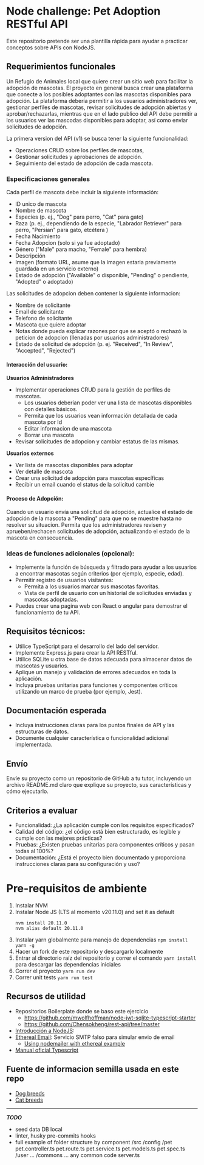 # Node challenge: Pet Adoption RESTful API
Este repositorio pretende ser una plantilla rápida para ayudar a practicar conceptos sobre APIs con NodeJS.

## Requerimientos funcionales
Un Refugio de Animales local que quiere crear un sitio web para facilitar la adopción de mascotas. El proyecto en general busca crear una plataforma que conecte a los posibles adoptantes con las mascotas disponibles para adopción.
La plataforma debería permitir a los usuarios administradores ver, gestionar perfiles de mascotas, revisar solicitudes de adopción abiertas y aprobar/rechazarlas, mientras que en el lado publico del API debe permitir a los usuarios ver las mascodas disponibles para adoptar, así como enviar solicitudes de adopción.

La primera version del API (v1) se busca tener la siguiente funcionalidad:
* Operaciones CRUD sobre los perfiles de mascotas,
* Gestionar solicitudes y aprobaciones de adopción.
* Seguimiento del estado de adopción de cada mascota.

### Especificaciones generales
Cada perfil de mascota debe incluir la siguiente información:
* ID unico de mascota
* Nombre de mascota
* Especies (p. ej., "Dog" para perro, "Cat" para gato) 
* Raza (p. ej., dependiendo de la especie, "Labrador Retriever" para perro, "Persian" para gato, etcétera )
* Fecha Nacimiento
* Fecha Adopcion (solo si ya fue adoptado)
* Género ("Male" para macho, "Female" para hembra)
* Descripción 
* Imagen (formato URL, asume que la imagen estaria previamente guardada en un servicio externo)
* Estado de adopción ("Available" o disponible, "Pending" o pendiente, "Adopted" o adoptado)

Las solicitudes de adopcion deben contener la siguiente informacion:
* Nombre de solicitante
* Email de solicitante
* Telefono de solicitante
* Mascota que quiere adoptar
* Notas donde pueda explicar razones por que se aceptó o rechazó la peticion de adopcion (llenadas por usuarios administradores)
* Estado de solicitud de adopción (p. ej. "Received", "In Review", "Accepted", "Rejected")

#### Interacción del usuario:
**Usuarios Administradores**
* Implementar operaciones CRUD para la gestión de perfiles de mascotas.
    * Los usuarios deberían poder ver una lista de mascotas disponibles con detalles básicos.
    * Permita que los usuarios vean información detallada de cada mascota por Id
    * Editar informacion de una mascota
    * Borrar una mascota
* Revisar solicitudes de adopcion y cambiar estatus de las mismas.

**Usuarios externos**
* Ver lista de mascotas disponibles para adoptar
* Ver detalle de mascota
* Crear una solicitud de adopción para mascotas específicas
* Recibir un email cuando el status de la solicitud cambie

#### Proceso de Adopción:
Cuando un usuario envía una solicitud de adopción, actualice el estado de adopción de la mascota a "Pending" para que no se muestre hasta no resolver su situacion.
Permita que los administradores revisen y aprueben/rechacen solicitudes de adopción, actualizando el estado de la mascota en consecuencia. 

### Ideas de funciones adicionales (opcional):
* Implemente la función de búsqueda y filtrado para ayudar a los usuarios a encontrar mascotas según criterios (por ejemplo, especie, edad).
* Permitir registro de usuarios visitantes:
    * Permita a los usuarios marcar sus mascotas favoritas.
    * Vista de perfil de usuario con un historial de solicitudes enviadas y mascotas adoptadas.
* Puedes crear una pagina web con React o angular para demostrar el funcionamiento de tu API.

## Requisitos técnicos:
* Utilice TypeScript para el desarrollo del lado del servidor.
* Implemente Express.js para crear la API RESTful.
* Utilice SQLite u otra base de datos adecuada para almacenar datos de mascotas y usuarios.
* Aplique un manejo y validación de errores adecuados en toda la aplicación.
* Incluya pruebas unitarias para funciones y componentes críticos utilizando un marco de prueba (por ejemplo, Jest).

## Documentación esperada
* Incluya instrucciones claras para los puntos finales de API y las estructuras de datos.
* Documente cualquier característica o funcionalidad adicional implementada.

## Envío
Envíe su proyecto como un repositorio de GitHub a tu tutor, incluyendo un archivo README.md claro que explique su proyecto, sus características y cómo ejecutarlo.

## Criterios a evaluar
* Funcionalidad: ¿La aplicación cumple con los requisitos especificados?
* Calidad del código: ¿el código está bien estructurado, es legible y cumple con las mejores prácticas?
* Pruebas: ¿Existen pruebas unitarias para componentes críticos y pasan todas al 100%?
* Documentación: ¿Está el proyecto bien documentado y proporciona instrucciones claras para su configuración y uso?
 
# Pre-requisitos de ambiente
1. Instalar NVM
2. Instalar Node JS (LTS al momento v20.11.0) and set it as default
    ```
    nvm install 20.11.0
    nvm alias default 20.11.0
    ```
3. Instalar yarn globalmente para manejo de dependencias `npm install yarn -g`
4. Hacer un fork de este repositorio y descargarlo localmente
5. Entrar al directorio raíz del repositorio y correr el comando `yarn install` para descargar las dependencias iniciales
6. Correr el proyecto `yarn run dev`
7. Correr unit tests `yarn run test`

## Recursos de utilidad
* Repositorios Boilerplate donde se baso este ejercicio
    * https://github.com/mwolfhoffman/node-jwt-sqlite-typescript-starter
    * https://github.com/Chensokheng/rest-api/tree/master
* [Introducción a NodeJS](https://nodejs.org/en/learn/getting-started/introduction-to-nodejs): 
* [Ethereal Email](https://ethereal.email/): Servicio SMTP falso para simular envio de email 
    * [Using nodemailer with ethereal example](https://dev.to/berviantoleo/email-testing-using-ethereal-inb)
* [Manual oficial Typescript](https://www.typescriptlang.org/docs/handbook/2/basic-types.html)
## Fuente de informacion semilla usada en este repo
* [Dog breeds](https://github.com/jfairbank/programming-elm.com/blob/master/dog-breeds.json)
* [Cat breeds](https://github.com/jfairbank/programming-elm.com/blob/master/cat-breeds.json)

__________
***TODO***
* seed data DB local
* linter, husky pre-commits hooks
* full example of folder structure by component 
/src
    /config
    /pet
        pet.controller.ts
        pet.route.ts
        pet.service.ts
        pet.models.ts
        pet.spec.ts
    /user
        ...
    /commons
        ... any common code
    server.ts